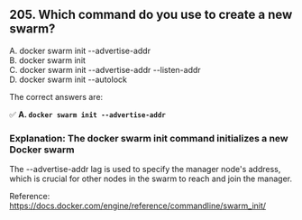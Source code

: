 ## 205. Which command do you use to create a new swarm?  
A. docker swarm init --advertise-addr <MANAGER-IP>  
B. docker swarm init  
C. docker swarm init --advertise-addr <MANAGER-IP> --listen-addr <LISTEN-ADDR>  
D. docker swarm init --autolock  

The correct answers are:  

✅ **A. `docker swarm init --advertise-addr`**  

### Explanation: The docker swarm init command initializes a new Docker swarm
The --advertise-addr lag is used to specify the manager node's address, which is crucial for other nodes in the swarm to reach and join the manager.

Reference:
https://docs.docker.com/engine/reference/commandline/swarm_init/
